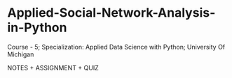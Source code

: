 # Applied-Social-Network-Analysis-in-Python
Course - 5; Specialization: Applied Data Science with Python; University Of Michigan

NOTES + ASSIGNMENT + QUIZ
